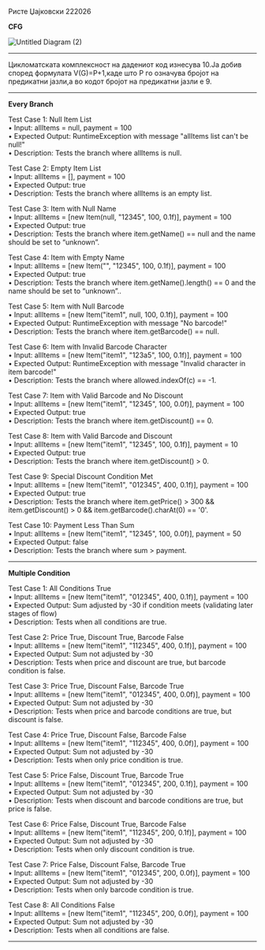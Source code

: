 Ристе Џајковски 222026

<b>CFG</b>

![Untitled Diagram (2)](https://github.com/Dzajko21/SI_2024_lab2_222026/assets/92513065/32e90b79-01aa-44af-9777-48eda10ea72c)
<hr>
Цикломатската комплексност на дадениот код изнесува 10.Ја добив според формулата V(G)=P+1,каде што P го означува бројот на предикатни јазли,а во кодот бројот на предикатни јазли е 9.
<hr>

<b>Every Branch</b>


Test Case 1: Null Item List<br>
•	Input: allItems = null, payment = 100<br>
•	Expected Output: RuntimeException with message "allItems list can't be null!"<br>
•	Description: Tests the branch where allItems is null.<br>


Test Case 2: Empty Item List<br>
•	Input: allItems = [], payment = 100<br>
•	Expected Output: true<br>
•	Description: Tests the branch where allItems is an empty list.<br>


Test Case 3: Item with Null Name<br>
•	Input: allItems = [new Item(null, "12345", 100, 0.1f)], payment = 100<br>
•	Expected Output: true<br>
•	Description: Tests the branch where item.getName() == null and the name should be set to “unknown”.<br>


Test Case 4: Item with Empty Name<br>
•	Input: allItems = [new Item("", "12345", 100, 0.1f)], payment = 100<br>
•	Expected Output: true<br>
•	Description: Tests the branch where item.getName().length() == 0 and the name should be set to “unknown”..<br>


Test Case 5: Item with Null Barcode<br>
•	Input: allItems = [new Item("item1", null, 100, 0.1f)], payment = 100<br>
•	Expected Output: RuntimeException with message "No barcode!"<br>
•	Description: Tests the branch where item.getBarcode() == null.<br>


Test Case 6: Item with Invalid Barcode Character<br>
•	Input: allItems = [new Item("item1", "123a5", 100, 0.1f)], payment = 100<br>
•	Expected Output: RuntimeException with message "Invalid character in item barcode!"<br>
•	Description: Tests the branch where allowed.indexOf(c) == -1.<br>


Test Case 7: Item with Valid Barcode and No Discount<br>
•	Input: allItems = [new Item("item1", "12345", 100, 0.0f)], payment = 100<br>
•	Expected Output: true<br>
•	Description: Tests the branch where item.getDiscount() == 0.<br>


Test Case 8: Item with Valid Barcode and Discount<br>
•	Input: allItems = [new Item("item1", "12345", 100, 0.1f)], payment = 10<br>
•	Expected Output: true<br>
•	Description: Tests the branch where item.getDiscount() > 0.<br>


Test Case 9: Special Discount Condition Met<br>
•	Input: allItems = [new Item("item1", "012345", 400, 0.1f)], payment = 100<br>
•	Expected Output: true<br>
•	Description: Tests the branch where item.getPrice() > 300 && item.getDiscount() > 0 && item.getBarcode().charAt(0) == '0'.<br>


Test Case 10: Payment Less Than Sum<br>
•	Input: allItems = [new Item("item1", "12345", 100, 0.0f)], payment = 50<br>
•	Expected Output: false<br>
•	Description: Tests the branch where sum > payment.<br>

<hr>

<b>Multiple Condition</b>

Test Case 1: All Conditions True<br>
•	Input: allItems = [new Item("item1", "012345", 400, 0.1f)], payment = 100<br>
•	Expected Output: Sum adjusted by -30 if condition meets (validating later stages of flow) <br>
•	Description: Tests when all conditions are true. <br>


Test Case 2: Price True, Discount True, Barcode False<br>
•	Input: allItems = [new Item("item1", "112345", 400, 0.1f)], payment = 100<br>
•	Expected Output: Sum not adjusted by -30<br>
•	Description: Tests when price and discount are true, but barcode condition is false. <br>


Test Case 3: Price True, Discount False, Barcode True<br>
•	Input: allItems = [new Item("item1", "012345", 400, 0.0f)], payment = 100<br>
•	Expected Output: Sum not adjusted by -30<br>
•	Description: Tests when price and barcode conditions are true, but discount is false. <br>


Test Case 4: Price True, Discount False, Barcode False<br>
•	Input: allItems = [new Item("item1", "112345", 400, 0.0f)], payment = 100<br>
•	Expected Output: Sum not adjusted by -30<br>
•	Description: Tests when only price condition is true. <br>


Test Case 5: Price False, Discount True, Barcode True<br>
•	Input: allItems = [new Item("item1", "012345", 200, 0.1f)], payment = 100<br>
•	Expected Output: Sum not adjusted by -30<br>
•	Description: Tests when discount and barcode conditions are true, but price is false.<br>


Test Case 6: Price False, Discount True, Barcode False<br>
•	Input: allItems = [new Item("item1", "112345", 200, 0.1f)], payment = 100<br>
•	Expected Output: Sum not adjusted by -30<br>
•	Description: Tests when only discount condition is true.<br>


Test Case 7: Price False, Discount False, Barcode True<br>
•	Input: allItems = [new Item("item1", "012345", 200, 0.0f)], payment = 100<br>
•	Expected Output: Sum not adjusted by -30<br>
•	Description: Tests when only barcode condition is true.<br>


Test Case 8: All Conditions False<br>
•	Input: allItems = [new Item("item1", "112345", 200, 0.0f)], payment = 100<br>
•	Expected Output: Sum not adjusted by -30<br>
•	Description: Tests when all conditions are false.<br>

<hr>

